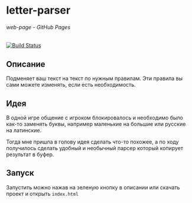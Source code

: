 # letter-parser
###### web-page - GitHub Pages

[![Build Status](https://travis-ci.org/joemccann/dillinger.svg?branch=master)](https://binatik.github.io/letter-parser) 

## Описание

Подменяет ваш текст на текст по нужным правилам. Эти правила вы сами можете изменять, если есть необходимость.

## Идея
В одной игре общение с игроком блокировалось и необходимо было как-то заменять буквы, например маленькие на большие или русские на латинские. 

Тогда мне пришла в голову идея сделать что-то похожее, а по ходу получилось сделать удобный и необычный парсер который копирует результат в буфер.

## Запуск
Запустить можно нажав на зеленую кнопку в описании или скачать проект и открыть  `index.html`
